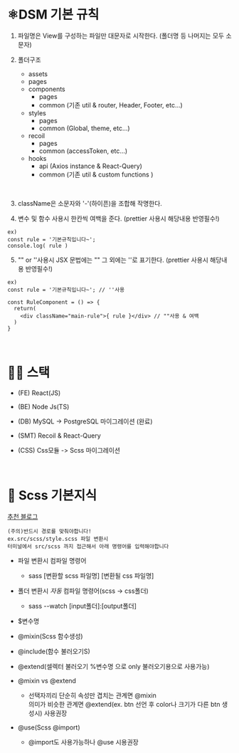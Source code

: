 # ⚛️DSM 기본 규칙

1. 파일명은 View를 구성하는 파일만 대문자로 시작한다. (폴더명 등 나머지는 모두 소문자)

2. 폴더구조
   - assets
   - pages
   - components
     - pages
     - common (기존 util & router, Header, Footer, etc...)
   - styles
     - pages
     - common (Global, theme, etc...)
   - recoil
     - pages
     - common (accessToken, etc...)
   - hooks
     - api (Axios instance & React-Query)
     - common (기존 util & custom functions )

</br>

3. className은 소문자와 '-'(하이픈)을 조합해 작명한다.

4. 변수 및 함수 사용시 한칸씩 여백을 준다. (prettier 사용시 해당내용 반영필수!)

```
ex)
const rule = '기본규칙입니다~';
console.log( rule )
```

5. "" or ''사용시 JSX 문법에는 "" 그 외에는 ''로 표기한다. (prettier 사용시 해당내용 반영필수!)

```
ex)
const rule = '기본규칙입니다~'; // ''사용

const RuleComponent = () => {
  return(
    <div className="main-rule">{ rule }</div> // ""사용 & 여백
  )
}
```

</br>

# 👩‍💻 스택

- (FE) React(JS)
- (BE) Node Js(TS)
- (DB) MySQL -> PostgreSQL 마이그레이션 (완료)

- (SMT) Recoil & React-Query
- (CSS) Css모듈 -> Scss 마이그레이션

</br>

# 🎨 Scss 기본지식

[추천 블로그](https://nykim.work/97)

```
(주의)반드시 경로를 맞춰야합니다!
ex.src/scss/style.scss 파일 변환시
터미널에서 src/scss 까지 접근해서 아래 명령어를 입력해야합니다
```
- 파일 변환시 컴파일 명령어
  - sass [변환할 scss 파일명] [변환될 css 파일명]
- 폴더 변환시 *자동* 컴파일 명령어(scss -> css폴더)
  - sass --watch [input폴더]:[output폴더]
- $변수명
- @mixin(Scss 함수생성)
- @include(함수 불러오기S)
- @extend(셀렉터 불러오기 %변수명 으로 only 불러오기용으로 사용가능)
- @mixin vs @extend
  - 선택자끼리 단순히 속성만 겹치는 관계면 @mixin </br>
    의미가 비슷한 관계면 @extend(ex. btn 선언 후 color나 크기가 다른 btn 생성시) 사용권장
- @use(Scss @import) </br>

  - @import도 사용가능하나 @use 시용권장

  </br>
